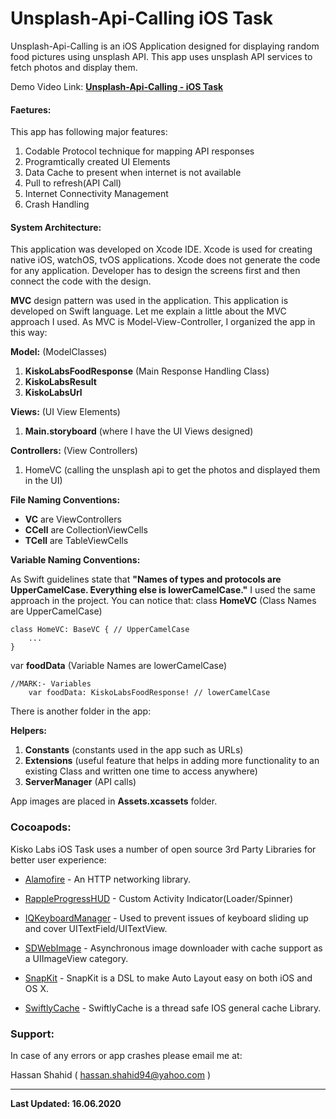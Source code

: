 # Unsplash-Api-Calling iOS Task

Unsplash-Api-Calling is an iOS Application designed for displaying random food pictures using unsplash API. This app uses unsplash API services to fetch photos and display them.

Demo Video Link: **[Unsplash-Api-Calling - iOS Task](https://www.youtube.com/watch?v=AqAtbEiB8ok&feature=youtu.be)**

#### Faetures:
This app has following major features:
1. Codable Protocol technique for mapping API responses
2. Programtically created UI Elements
3. Data Cache to present when internet is not available
4. Pull to refresh(API Call)
5. Internet Connectivity Management
6. Crash Handling

#### System Architecture:
This application was developed on Xcode IDE. Xcode is used for creating native iOS, watchOS, tvOS applications. Xcode does not generate the code for any application. Developer has to design the screens first and then connect the code with the design.

**MVC** design pattern was used in the application. This application is developed on Swift language. Let me explain a little about the MVC approach I used. As MVC is Model-View-Controller, I organized the app in this way:

**Model:** (ModelClasses)
1. **KiskoLabsFoodResponse** (Main Response Handling Class)
2. **KiskoLabsResult** 
3. **KiskoLabsUrl** 

**Views:** (UI View Elements)
1. **Main.storyboard** (where I have the UI Views designed)

**Controllers:** (View Controllers)
1. HomeVC (calling the unsplash api to get the photos and displayed them in the UI)


**File Naming Conventions:**

* **VC** are ViewControllers
* **CCell** are CollectionViewCells
* **TCell** are TableViewCells

**Variable Naming Conventions:**

As Swift guidelines state that **"Names of types and protocols are UpperCamelCase. Everything else is lowerCamelCase."** I used the same approach in the project. You can notice that:
class **HomeVC** (Class Names are UpperCamelCase)

```
class HomeVC: BaseVC { // UpperCamelCase
    ...
}
```
var **foodData** (Variable Names are lowerCamelCase)
```
//MARK:- Variables
    var foodData: KiskoLabsFoodResponse! // lowerCamelCase
```

There is another folder in the app:

**Helpers:**
1. **Constants** (constants used in the app such as URLs)
2. **Extensions** (useful feature that helps in adding more functionality to an existing Class and written one time to access anywhere)
3. **ServerManager** (API calls)

App images are placed in **Assets.xcassets** folder.




### Cocoapods:

Kisko Labs iOS Task uses a number of open source 3rd Party Libraries for better user experience:

* [Alamofire](https://github.com/Alamofire/Alamofire) - An HTTP networking library.

* [RappleProgressHUD](https://github.com/rjeprasad/RappleProgressHUD) - Custom Activity Indicator(Loader/Spinner)

* [IQKeyboardManager](https://github.com/hackiftekhar/IQKeyboardManager) - Used to prevent issues of keyboard sliding up and cover UITextField/UITextView.

* [SDWebImage](https://github.com/SDWebImage/SDWebImage) - Asynchronous image downloader with cache support as a UIImageView category.

* [SnapKit](https://github.com/SnapKit/SnapKit) - SnapKit is a DSL to make Auto Layout easy on both iOS and OS X.

* [SwiftlyCache](https://github.com/hlc0000/SwiftlyCache) - SwiftlyCache is a thread safe IOS general cache Library.

### Support:
In case of any errors or app crashes please email me at:

Hassan Shahid ( [hassan.shahid94@yahoo.com](hassan.shahid94@yahoo.com) )


----


**Last Updated: 16.06.2020**

